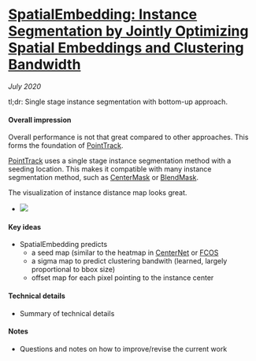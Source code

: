 # [SpatialEmbedding: Instance Segmentation by Jointly Optimizing Spatial Embeddings and Clustering Bandwidth](https://arxiv.org/abs/1906.11109)

_July 2020_

tl;dr: Single stage instance segmentation with bottom-up approach.

#### Overall impression
Overall performance is not that great compared to other approaches. This forms the foundation of [PointTrack](pointtrack.md).

[PointTrack](pointtrack.md) uses a single stage instance segmentation method with a seeding location. This makes it compatible with many instance segmentation method, such as [CenterMask](centermask.md) or [BlendMask](blendmask.md).

The visualization of instance distance map looks great. 
- ![](https://raw.githubusercontent.com/davyneven/SpatialEmbeddings/master/static/teaser.jpg)

#### Key ideas
- SpatialEmbedding predicts 
	- a seed map (similar to the heatmap in [CenterNet](centernet.md) or [FCOS](fcos.md)
	- a sigma map to predict clustering bandwith (learned, largely proportional to bbox size)
	- offset map for each pixel pointing to the instance center

#### Technical details
- Summary of technical details

#### Notes
- Questions and notes on how to improve/revise the current work  


